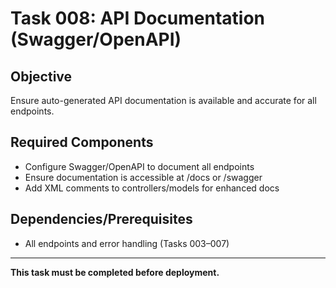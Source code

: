 # Task 008: API Documentation (Swagger/OpenAPI)

## Objective

Ensure auto-generated API documentation is available and accurate for all endpoints.

## Required Components

- Configure Swagger/OpenAPI to document all endpoints
- Ensure documentation is accessible at /docs or /swagger
- Add XML comments to controllers/models for enhanced docs

## Dependencies/Prerequisites

- All endpoints and error handling (Tasks 003–007)

---

**This task must be completed before deployment.**
